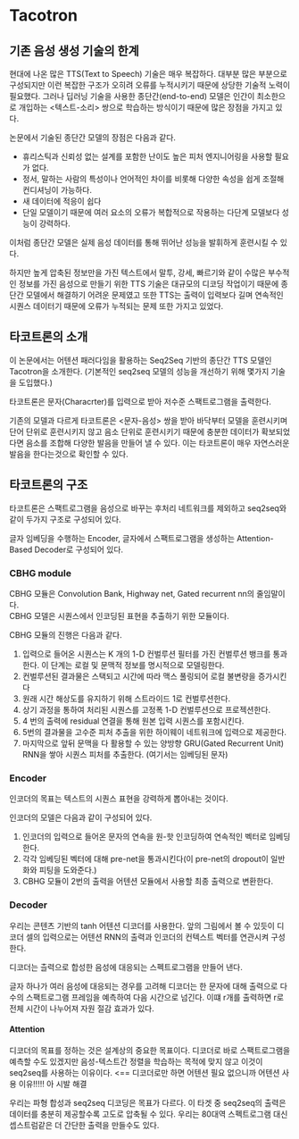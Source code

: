 # Tacotron

## 기존 음성 생성 기술의 한계

현대에 나온 많은 TTS(Text to Speech) 기술은 매우 복잡하다. 대부분 많은 부분으로 구성되지만 이런 복잡한 구조가 오히려 오류를 누적시키기 때문에 상당한 기술적 노력이 필요했다. 그러나 딥러닝 기술을 사용한 종단간(end-to-end) 모델은 인간이 최소한으로 개입하는 <텍스트-소리> 쌍으로 학습하는 방식이기 때문에 많은 장점을 가지고 있다.

논문에서 기술된 종단간 모델의 장점은 다음과 같다.

- 휴리스틱과 신뢰성 없는 설계를 포함한 난이도 높은 피처 엔지니어링을 사용할 필요가 없다.
- 정서, 말하는 사람의 특성이나 언어적인 차이를 비롯해 다양한 속성을 쉽게 조절해 컨디셔닝이 가능하다.
- 새 데이터에 적응이 쉽다
- 단일 모델이기 때문에 여러 요소의 오류가 복합적으로 작용하는 다단계 모델보다 성능이 강력하다.

이처럼 종단간 모델은 실제 음성 데이터를 통해 뛰어난 성능을 발휘하게 훈련시킬 수 있다.

하지만 높게 압축된 정보만을 가진 텍스트에서 말투, 강세, 빠르기와 같이 수많은 부수적인 정보를 가진 음성으로 만들기 위한 TTS 기술은 대규모의 디코딩 작업이기 때문에 종단간 모델에서 해결하기 어려운 문제였고 또한 TTS는 출력이 입력보다 길며 연속적인 시퀀스 데이터기 때문에 오류가 누적되는 문제 또한 가지고 있었다. 

## 타코트론의 소개
이 논문에서는 어텐션 패러다임을 활용하는 Seq2Seq 기반의 종단간 TTS 모델인 Tacotron을 소개한다. (기본적인 seq2seq 모델의 성능을 개선하기 위해 몇가지 기술을 도입했다.) 

타코트론은 문자(Characrter)를 입력으로 받아 저수준 스팩트로그램을 출력한다. 

기존의 모델과 다르게 타코트론은 <문자-음성> 쌍을 받아 바닥부터 모델을 훈련시키며 단어 단위로 훈련시키지 않고 음소 단위로 훈련시키기 때문에 충분한 데이터가 확보되었다면 음소를 조합해 다양한 발음을 만들어 낼 수 있다. 이는 타코트론이 매우 자연스러운 발음을 한다는것으로 확인할 수 있다.

## 타코트론의 구조

타코트론은 스팩트로그램을 음성으로 바꾸는 후처리 네트워크를 제외하고 seq2seq와 같이 두가지 구조로 구성되어 있다. 

글자 임베딩을 수행하는 Encoder, 글자에서 스팩트로그램을 생성하는 Attention-Based Decoder로 구성되어 있다.
### CBHG module
CBHG 모듈은 Convolution Bank, Highway net, Gated recurrent nn의 줄임말이다.  
CBHG 모델은 시퀀스에서 인코딩된 표현을 추출하기 위한 모듈이다.

CBHG 모듈의 진행은 다음과 같다.
1. 입력으로 들어온 시퀀스는 K 개의 1-D 컨벌루션 필터를 가진 컨벌루션 뱅크를 통과한다. 이 단계는 로컬 및 문맥적 정보를 명시적으로 모델링한다.
2. 컨벌루션된 결과물은 스택되고 시간에 따라 맥스 풀링되어 로컬 불변량을 증가시킨다
3. 원래 시간 해상도를 유지하기 위해 스트라이드 1로 컨벌루션한다.
4. 상기 과정을 통하여 처리된 시퀀스를 고정폭 1-D 컨벌루션으로 프로젝션한다. 
5. 4 번의 출력에 residual 연결을 통해 원본 입력 시퀀스를 포함시킨다.
6. 5번의 결과물을 고수준 피처 추출을 위한 하이웨이 네트워크에 입력으로 제공한다.
7. 마지막으로 앞뒤 문맥을 다 활용할 수 있는 양방향 GRU(Gated Recurrent Unit) RNN을 쌓아 시퀀스 피처를 추출한다. (여기서는 임베딩된 문자)

### Encoder
인코더의 목표는 텍스트의 시퀀스 표현을 강력하게 뽑아내는 것이다.

인코더의 모델은 다음과 같이 구성되어 있다. 
1. 인코더의 입력으로 들어온 문자의 연속을 원-핫 인코딩하여 연속적인 벡터로 임베딩한다.
2. 각각 임베딩된 벡터에 대해 pre-net을 통과시킨다(이 pre-net의 dropout이 일반화와 피팅을 도와준다.)
3. CBHG 모듈이 2번의 출력을 어텐션 모듈에서 사용할 최종 출력으로 변환한다.

### Decoder
우리는 콘텐츠 기반의 tanh 어텐션 디코더를 사용한다. 앞의 그림에서 볼 수 있듯이 디코더 셀의 입력으로는 어텐션 RNN의 출력과 인코더의 컨텍스트 벡터를 연관시켜 구성한다.

디코더는 츨력으로 합성한 음성에 대응되는 스펙트로그램을 만들어 낸다. 

글자 하나가 여러 음성에 대응되는 경우를 고려해 디코더는 한 문자에 대해 출력으로 다수의 스팩트로그램 프레임을 예측하여 다음 시간으로 넘긴다. 이떄 r개를 출력하면 r로 전체 시간이 나누어져 자원 절감 효과가 있다.






#### Attention

>>>
디코더의 목표를 정하는 것은 설계상의 중요한 목표이다. 디코더로 바로 스팩트로그램을 예측할 수도 있겠지만 음성-텍스트간 정렬을 학습하는 목적에 맞지 않고 이것이 seq2seq를 사용하는 이유이다. <== 디코더로만 하면 어텐션 필요 없으니까 어텐션 사용 이유!!!!! 아 시발 해결

우리는 파형 합성과 seq2seq 디코딩은 목표가 다르다.
이 타겟 중 seq2seq의 출력은 데이터를 충분히 제공할수록 고도로 압축될 수 있다.
우리는 80대역 스펙트로그램 대신 셉스트럼같은 더 간단한 출력을 만들수도 있다.
>>>